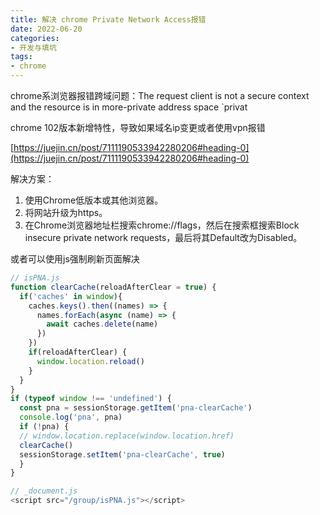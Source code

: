 ```yaml
---
title: 解决 chrome Private Network Access报错
date: 2022-06-20
categories:
- 开发与填坑
tags: 
- chrome
---
```


chrome系浏览器报错跨域问题：The request client is not a secure context and the resource is in more-private address space `privat

chrome 102版本新增特性，导致如果域名ip变更或者使用vpn报错

[https://juejin.cn/post/7111190533942280206#heading-0](https://juejin.cn/post/7111190533942280206#heading-0)

解决方案：

1. 使用Chrome低版本或其他浏览器。
2.  将网站升级为https。
3.  在Chrome浏览器地址栏搜索chrome://flags，然后在搜索框搜索Block insecure private network requests，最后将其Default改为Disabled。

或者可以使用js强制刷新页面解决

```js
// isPNA.js
function clearCache(reloadAfterClear = true) {
  if('caches' in window){
    caches.keys().then((names) => {
      names.forEach(async (name) => {
        await caches.delete(name)
      })
    })
    if(reloadAfterClear) {
      window.location.reload()
    }
  }
}
if (typeof window !== 'undefined') {
  const pna = sessionStorage.getItem('pna-clearCache')
  console.log('pna', pna)
  if (!pna) {
  // window.location.replace(window.location.href) 
  clearCache()
  sessionStorage.setItem('pna-clearCache', true)
  }
}
```
```js
// _document.js
<script src="/group/isPNA.js"></script>
```